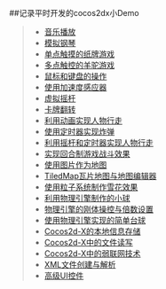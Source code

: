 ##记录平时开发的cocos2dx小Demo  
>* [音乐播放](https://github.com/XINCGer/Cocos2d-X_Tools/tree/master/Cocos2d-x_Demo/PlayMusic)  
>* [模拟钢琴](https://github.com/XINCGer/Cocos2d-X_Tools/tree/master/Cocos2d-x_Demo/SimulatedPiano)  
>* [单点触摸的纸牌游戏](https://github.com/XINCGer/Cocos2d-X_Tools/tree/master/Cocos2d-x_Demo/TouchOneByOne)  
>* [多点触控的羊驼游戏](https://github.com/XINCGer/Cocos2d-X_Tools/tree/master/Cocos2d-x_Demo/TouchAllAtOnce)
>* [鼠标和键盘的操作](https://github.com/XINCGer/Cocos2d-X_Tools/tree/master/Cocos2d-x_Demo/MouseAndKeyboard)  
>* [使用加速度感应器](https://github.com/XINCGer/Cocos2d-X_Tools/tree/master/Cocos2d-x_Demo/AccelerationSensor)  
>* [虚拟摇杆](https://github.com/XINCGer/Cocos2d-X_Tools/tree/master/Cocos2d-x_Demo/VirtualJoystick)  
>* [卡牌翻转](https://github.com/XINCGer/Cocos2d-X_Tools/tree/master/Cocos2d-x_Demo/RotateCard)
>* [利用动画实现人物行走](https://github.com/XINCGer/Cocos2d-X_Tools/tree/master/Cocos2d-x_Demo/SpriteWalkAnimation)  
>* [使用定时器实现炸弹](https://github.com/XINCGer/Cocos2d-X_Tools/tree/master/Cocos2d-x_Demo/BombBySchedule)  
>* [利用摇杆和定时器实现人物行走](https://github.com/XINCGer/Cocos2d-X_Tools/tree/master/Cocos2d-x_Demo/SpriteWalkByVirtualJoystick)  
>* [实现回合制游戏战斗效果](https://github.com/XINCGer/Cocos2d-X_Tools/tree/master/Cocos2d-x_Demo/TurnBasedFight)  
>* [使用图片作为地图](https://github.com/XINCGer/Cocos2d-X_Tools/tree/master/Cocos2d-x_Demo/MapByPicture)  
>* [TiledMap瓦片地图与地图编辑器](https://github.com/XINCGer/Cocos2d-X_Tools/tree/master/Cocos2d-x_Demo/UsingTiledMap)  
>* [使用粒子系统制作雪花效果](https://github.com/XINCGer/Cocos2d-X_Tools/tree/master/Cocos2d-x_Demo/SnowByParticleSystem)  
>* [利用物理引擎制作的小球](https://github.com/XINCGer/Cocos2d-X_Tools/tree/master/Cocos2d-x_Demo/BallByPhysics)  
>* [物理引擎的刚体操控与倍数设置](https://github.com/XINCGer/Cocos2d-X_Tools/tree/master/Cocos2d-x_Demo/AdvBallByPhysics)  
>* [使用物理引擎实现的简单台球](https://github.com/XINCGer/Cocos2d-X_Tools/tree/master/Cocos2d-x_Demo/Billiards)  
>* [Cocos2d-X的本地信息存储](https://github.com/XINCGer/Cocos2d-X_Tools/tree/master/Cocos2d-x_Demo/LocalDataSave)  
>* [Cocos2d-X中的文件读写](https://github.com/XINCGer/Cocos2d-X_Tools/tree/master/Cocos2d-x_Demo/FileSystemInCocos2dx)  
>* [Cocos2d-X中的弱联网技术](https://github.com/XINCGer/Cocos2d-X_Tools/tree/master/Cocos2d-x_Demo/WeakNetworking)  
>* [XML文件创建与解析](https://github.com/XINCGer/Cocos2d-X_Tools/tree/master/Cocos2d-x_Demo/XmlAnalyze)  
>* [高级UI控件](https://github.com/XINCGer/Cocos2d-X_Tools/tree/master/Cocos2d-x_Demo/AdvancedUIWidget)
